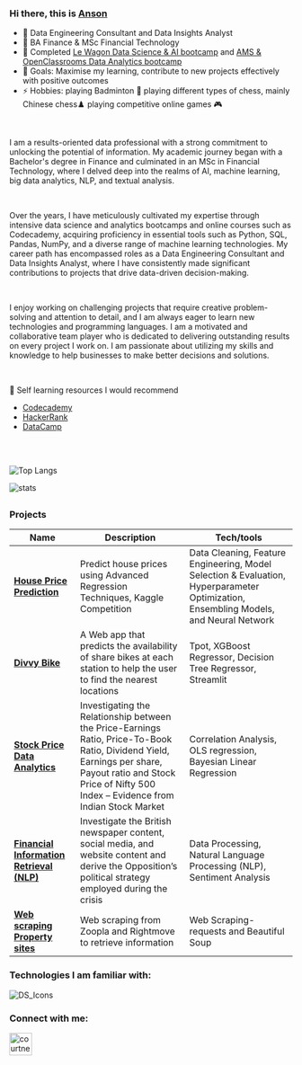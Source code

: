 ### Hi there, this is  [Anson](https://www.notion.so/Hon-Fai-Chow-Anson-b883669e0a0f4a79b84021ac6a880341)

- 💬 Data Engineering Consultant and Data Insights Analyst
- 🌱  BA Finance & MSc Financial Technology
- 🌱  Completed [Le Wagon Data Science & AI bootcamp](https://www.lewagon.com/data-science-course) and [AMS & OpenClassrooms Data Analytics bootcamp](https://openclassrooms.com/en/paths/544-data-analyst-skills-bootcamp#path-tabs)
- 🥅  Goals: Maximise my learning, contribute to new projects effectively with positive outcomes
- ⚡  Hobbies: playing Badminton 🏸 playing different types of chess, mainly Chinese chess♟️ playing competitive online games 🎮

<br/>

I am a results-oriented data professional with a strong commitment to unlocking the potential of information. My academic journey began with a Bachelor's degree in Finance and culminated in an MSc in Financial Technology, where I delved deep into the realms of AI, machine learning, big data analytics, NLP, and textual analysis.

<br/>

Over the years, I have meticulously cultivated my expertise through intensive data science and analytics bootcamps and online courses such as Codecademy, acquiring proficiency in essential tools such as Python, SQL, Pandas, NumPy, and a diverse range of machine learning technologies. My career path has encompassed roles as a Data Engineering Consultant and Data Insights Analyst, where I have consistently made significant contributions to projects that drive data-driven decision-making.

<br/>

I enjoy working on challenging projects that require creative problem-solving and attention to detail, and I am always eager to learn new technologies and programming languages. I am a motivated and collaborative team player who is dedicated to delivering outstanding results on every project I work on. I am passionate about utilizing my skills and knowledge to help businesses to make better decisions and solutions.

<br/>

💬 Self learning resources I would recommend 
- [Codecademy](https://www.codecademy.com)
- [HackerRank](https://www.hackerrank.com/dashboard)
- [DataCamp](https://www.datacamp.com/)

##
<br/>

![Top Langs](https://github-readme-stats.vercel.app/api/top-langs/?username=ansonchf&layout=compact)


![stats](https://github-readme-stats.vercel.app/api?username=ansonchf&show_icons=true&&count_private=true&include_all_commits=true)

##
### <a name="projects">Projects</a>

| Name                         | Description              | Tech/tools          
| -----------------------------| ------------------------ | ----------------------      
| **[House Price Prediction][5]**          | Predict house prices using Advanced Regression Techniques, Kaggle Competition  |   Data Cleaning, Feature Engineering, Model Selection & Evaluation, Hyperparameter Optimization, Ensembling Models, and Neural Network
| **[Divvy Bike][1]**                            | A Web app that predicts the availability of share bikes at each station to help the user to find the nearest locations   | Tpot, XGBoost Regressor, Decision Tree Regressor, Streamlit
| **[Stock Price Data Analytics][2]**           | Investigating the Relationship between the Price-Earnings Ratio, Price-To-Book Ratio, Dividend Yield, Earnings per share, Payout ratio and Stock Price of Nifty 500 Index – Evidence from Indian Stock Market      | Correlation Analysis, OLS regression, Bayesian Linear Regression
| **[Financial Information Retrieval (NLP)][3]** | Investigate the British newspaper content, social media, and website content and derive the Opposition’s political strategy employed during the crisis |  Data Processing, Natural Language Processing (NLP), Sentiment Analysis
| **[Web scraping Property sites][4]**          | Web scraping from Zoopla and Rightmove to retrieve information  |   Web Scraping- requests and Beautiful Soup

[1]:https://github.com/ansonchf/DIVVY_BIKE
[2]:https://github.com/ansonchf/Data-Analytics-Stock-Price
[3]:https://github.com/ansonchf/Information-Retrieval-Natural-Language-Processing-NLP-
[4]:https://github.com/ansonchf/Webcrawler_property
[5]:https://github.com/ansonchf/House-Price-Prediction

### Technologies I am familiar with:
![DS_Icons](https://user-images.githubusercontent.com/76811877/233395516-f93ef389-dd2f-4b69-ba89-cd2ec6ece8e2.png)


### Connect with me:

<a href="https://uk.linkedin.com/in/hon-fai-chow-10000918b" target="blank"><img align="center" src="https://cdn.jsdelivr.net/gh/devicons/devicon/icons/linkedin/linkedin-original.svg" alt="courtney-stow-178b8696" height="40" width="40" /></a>


